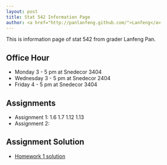 ```yaml
---
layout: post
title: Stat 542 Information Page
author: <a href="http://panlanfeng.github.com/">Lanfeng</a>
---
```

This is information page of stat 542 from grader Lanfeng Pan. 

## Office Hour
 - Monday 3 - 5 pm at Snedecor 3404
 - Wednesday 3 - 5 pm at Snedecor 2404
 - Friday 4 - 5 pm at Snedecor 3404

## Assignments  
  - Assignment 1: 1.6 1.7 1.12 1.13
  - Assignment 2:

## Assignment Solution
 - [Homework 1 solution](http://www.public.iastate.edu/~pan/doc/stat542/stat542_hw1.pdf)




